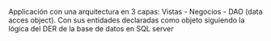 Applicación con una arquitectura en 3 capas: Vistas - Negocios - DAO (data acces object). Con sus entidades declaradas como objeto siguiendo la lógica del DER de la base de datos en SQL server
